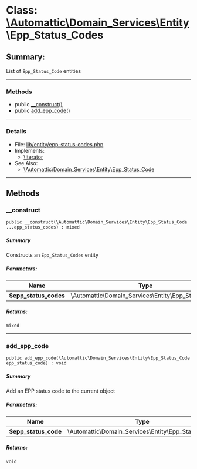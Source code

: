 # Class: [\Automattic](../namespaces/automattic.md)[\Domain_Services](../namespaces/automattic-domain-services.md)[\Entity](../namespaces/automattic-domain-services-entity.md)\Epp_Status_Codes

## Summary:

List of `Epp_Status_Code` entities


---

### Methods

* public [__construct()](#method___construct)
* public [add_epp_code()](#method_add_epp_code)

---

### Details

* File: [lib/entity/epp-status-codes.php](../../lib/entity/epp-status-codes.php)
* Implements:
  * [\Iterator](../classes/Iterator.md)
* See Also:
  * [\Automattic\Domain_Services\Entity\Epp_Status_Code](../classes/Automattic-Domain-Services-Entity-Epp-Status-Code.md)

---

## Methods

<a id="method___construct"></a>
### __construct

```
public __construct(\Automattic\Domain_Services\Entity\Epp_Status_Code  ...epp_status_codes) : mixed
```

##### Summary

Constructs an `Epp_Status_Codes` entity

##### Parameters:

| Name | Type | Default |
|------|------|---------|
| **$epp_status_codes** | \Automattic\Domain_Services\Entity\Epp_Status_Code |  |

##### Returns:

```
mixed
```

---

<a id="method_add_epp_code"></a>
### add_epp_code

```
public add_epp_code(\Automattic\Domain_Services\Entity\Epp_Status_Code  epp_status_code) : void
```

##### Summary

Add an EPP status code to the current object

##### Parameters:

| Name | Type | Default |
|------|------|---------|
| **$epp_status_code** | \Automattic\Domain_Services\Entity\Epp_Status_Code |  |

##### Returns:

```
void
```
